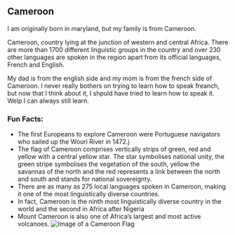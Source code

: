 ## Cameroon

I am originally born in maryland, but my family is from Cameroon.

Cameroon, country lying at the junction of western and central Africa. There are more than 1700 different linguistic groups in the country and over 230 other languages are spoken in the region apart from its official languages, French and English.

My dad is from the english side and my mom is from the french side of Cameroon. I never really bothers on trying to learn how to speak freanch, but now that I think about it, I shpuld have tried to learn how to speak it. Welp I can always still learn.

### Fun Facts:
* The first Europeans to explore Cameroon were Portuguese navigators who sailed up the Wouri River in 1472.j
* The flag of Cameroon comprises vertically strips of green, red and yellow with a central yellow star. The star symbolises national unity, the green stripe symbolises the vegetation of the south, yellow the savannas of the north and the red represents a link between the north and south and stands for national sovereignty.
* There are as many as 275 local languages spoken in Cameroon, making it one of the most linguistically diverse countries.
* In fact, Cameroon is the ninth most linguistically diverse country in the world and the second in Africa after Nigeria
* Mount Cameroon is also one of Africa’s largest and most active volcanoes.
![Image of a Cameroon Flag](https://wonderfulengineering.com/wp-content/uploads/2015/08/Cameroon-Flag-2.jpg)
